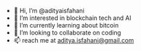 - 👋 Hi, I’m @adityaisfahani
- 👀 I’m interested in blockchain tech and AI
- 🌱 I’m currently learning about bitcoin
- 💞️ I’m looking to collaborate on coding
- 📫 reach me at aditya.isfahani@gmail.com

<!---
adityaisfahani/adityaisfahani is a ✨ special ✨ repository because its `README.md` (this file) appears on your GitHub profile.
You can click the Preview link to take a look at your changes.
--->
